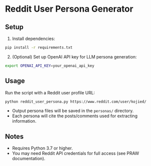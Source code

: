 # Reddit User Persona Generator

## Setup

1. Install dependencies:

```bash
pip install -r requirements.txt
```

2. (Optional) Set up OpenAI API key for LLM persona generation:

```bash
export OPENAI_API_KEY=your_openai_api_key
```

## Usage

Run the script with a Reddit user profile URL:

```bash
python reddit_user_persona.py https://www.reddit.com/user/kojied/
```

- Output persona files will be saved in the `personas/` directory.
- Each persona will cite the posts/comments used for extracting information.

## Notes
- Requires Python 3.7 or higher.
- You may need Reddit API credentials for full access (see PRAW documentation).
